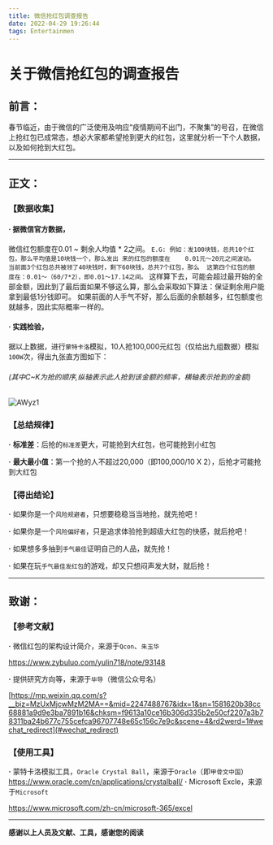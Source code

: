 ```yaml
---
title: 微信抢红包调查报告
date: 2022-04-29 19:26:44
tags: Entertainmen
---
```


# 关于微信抢红包的调查报告

## 前言：

春节临近，由于微信的广泛使用及响应“疫情期间不出门，不聚集”的号召，在微信上抢红包已成常态，想必大家都希望抢到更大的红包，这里就分析一下个人数据，以及如何抢到大红包。

---

## 正文：

### 【数据收集】

#### · 据微信官方数据，

微信红包额度在0.01 ~ 剩余人均值 * 2之间。
`E.G:
例如：发100块钱，总共10个红包，那么平均值是10块钱一个，那么发出	来的红包的额度在	0.01元～20元之间波动。
当前面3个红包总共被领了40块钱时，剩下60块钱，总共7个红包，那么	这第四个红包的额	度在：0.01～（60/7*2），即0.01～17.14之间。`
这样算下去，可能会超过最开始的全部金额，因此到了最后面如果不够这么算，那么会采取如下算法：保证剩余用户能拿到最低1分钱即可。
如果前面的人手气不好，那么后面的余额越多，红包额度也就越多，因此实际概率一样的。

#### · 实践检验，

据以上数据，进行`蒙特卡洛`模拟，10人抢100,000元红包（仅给出九组数据）模拟`100W`次，得出九张直方图如下：
###### (其中C~K为抢的顺序,纵轴表示此人抢到该金额的频率，横轴表示抢到的金额)

![AWyz1](https://s1.328888.xyz/2022/04/30/AWyz1.png)

### 【总结规律】

**·** __标准差__：后抢的`标准差`更大，可能抢到大红包，也可能抢到小红包

**·** __最大最小值__：第一个抢的人不超过20,000（即100,000/10 X 2），后抢才可能抢到大红包

### 【得出结论】

**·** 如果你是一个`风险规避者`，只想要稳稳当当地抢，就先抢吧！

**·** 如果你是一个`风险偏好者`，只是追求体验抢到超级大红包的快感，就后抢吧！

**·** 如果想多多抽到`手气最佳`证明自己的人品，就先抢！

**·** 如果在玩`手气最佳发红包`的游戏，却又只想闷声发大财，就后抢！

---

## 致谢：

### 【参考文献】

__·__ 微信红包的架构设计简介，来源于`Qcon`、`朱玉华`

 https://www.zybuluo.com/yulin718/note/93148

__·__ 提供研究方向等，来源于`毕导`（微信公众号名）

[https://mp.weixin.qq.com/s?__biz=MzUxMjcwMzM2MA==&mid=2247488767&idx=1&sn=1581620b38cc68881a9d9e3ba7891b16&chksm=f9613a10ce16b306d335b2e50cf2207a3b78311ba24b677c755cefca96707748e65c156c7e9c&scene=4&rd2werd=1#wechat_redirect](#wechat_redirect)

### 【使用工具】
__·__ 蒙特卡洛模拟工具，`Oracle Crystal Ball`，来源于`Oracle`（即`甲骨文中国`）
 https://www.oracle.com/cn/applications/crystalball/
__·__ Microsoft Excle，来源于`Microsoft`

 https://www.microsoft.com/zh-cn/microsoft-365/excel

---
__感谢以上人员及文献、工具，感谢您的阅读__

 
